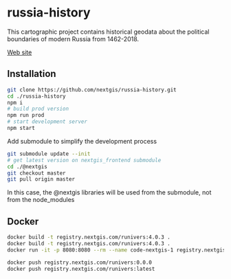 # russia-history

This cartographic project contains historical geodata about the political boundaries of modern Russia from 1462-2018.

[Web site](http://map.runivers.ru)

## Installation

```bash
git clone https://github.com/nextgis/russia-history.git
cd ./russia-history
npm i
# build prod version
npm run prod
# start development server
npm start
```

Add submodule to simplify the development process

```bash
git submodule update --init
# get latest version on nextgis_frontend submodule
cd ./@nextgis
git checkout master
git pull origin master
```

In this case, the @nextgis libraries will be used from the submodule, not from the node_modules

## Docker

```bash
docker build -t registry.nextgis.com/runivers:4.0.3 .
docker build -t registry.nextgis.com/runivers:4.0.3 .
docker run -it -p 8080:8080 --rm --name code-nextgis-1 registry.nextgis.com/runivers:latest

docker push registry.nextgis.com/runivers:0.0.0
docker push registry.nextgis.com/runivers:latest
```
